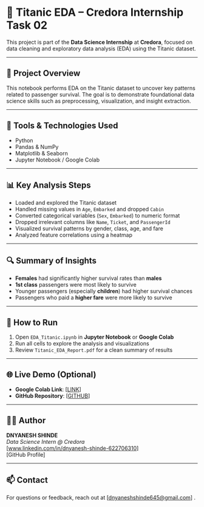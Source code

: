 # 🚢 Titanic EDA – Credora Internship Task 02

This project is part of the **Data Science Internship** at **Credora**, focused on data cleaning and exploratory data analysis (EDA) using the Titanic dataset.

---

## 📌 Project Overview

This notebook performs EDA on the Titanic dataset to uncover key patterns related to passenger survival. The goal is to demonstrate foundational data science skills such as preprocessing, visualization, and insight extraction.

---

## 🧰 Tools & Technologies Used

- Python
- Pandas & NumPy
- Matplotlib & Seaborn
- Jupyter Notebook / Google Colab


---

## 📊 Key Analysis Steps

- Loaded and explored the Titanic dataset
- Handled missing values in `Age`, `Embarked` and dropped `Cabin`
- Converted categorical variables (`Sex`, `Embarked`) to numeric format
- Dropped irrelevant columns like `Name`, `Ticket`, and `PassengerId`
- Visualized survival patterns by gender, class, age, and fare
- Analyzed feature correlations using a heatmap

---

## 🔍 Summary of Insights

- **Females** had significantly higher survival rates than **males**
- **1st class** passengers were most likely to survive
- Younger passengers (especially **children**) had higher survival chances
- Passengers who paid a **higher fare** were more likely to survive

---

## 🚀 How to Run

1. Open `EDA_Titanic.ipynb` in **Jupyter Notebook** or **Google Colab**
2. Run all cells to explore the analysis and visualizations
3. Review `Titanic_EDA_Report.pdf` for a clean summary of results

---

## 🌐 Live Demo (Optional)

- **Google Colab Link**: [[LINK](https://colab.research.google.com/drive/1shRvdC2hLn5SRjGvcrk-gS4WCrffWoJN#scrollTo=5dNywr88N0ju)]
- **GitHub Repository**: [[GITHUB](https://github.com/DNYANA645/CREDORA-INTERNSHIP-TASK-2)]

---

## 👨‍💻 Author

**DNYANESH SHINDE**  
_Data Science Intern @ Credora_  
[www.linkedin.com/in/dnyanesh-shinde-622706310]  
[GitHub Profile]

---

## 📫 Contact

For questions or feedback, reach out at [dnyaneshshinde645@gmail.com] .


 

